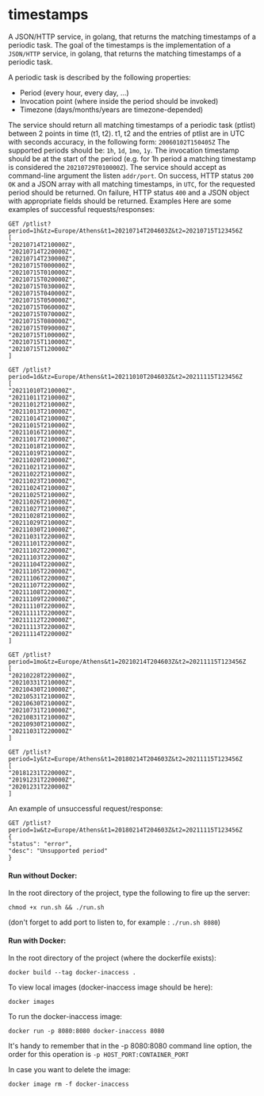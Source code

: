 # timestamps
A JSON/HTTP service, in golang, that returns the matching timestamps of a periodic task.
The goal of the timestamps is the implementation of a `JSON/HTTP` service, in golang, that returns the matching timestamps of a periodic task.

A periodic task is described by the following properties:
* Period (every hour, every day, ...)
* Invocation point (where inside the period should be invoked)
* Timezone (days/months/years are timezone-depended)

The service should return all matching timestamps of a periodic task (ptlist) between 2 points in time (t1, t2). t1, t2 and the entries of ptlist are in UTC with seconds accuracy, in the following form: `20060102T150405Z`
The supported periods should be: `1h`, `1d`, `1mo`, `1y`. The invocation timestamp should be at the start of the period (e.g. for 1h period a matching timestamp is considered the `20210729T010000Z`). The service should accept as command-line argument the listen `addr/port`. On success, HTTP status `200 OK` and a JSON array with all matching timestamps, in `UTC`, for the requested period should be returned. On failure, HTTP status `400` and a JSON object with appropriate fields should be returned.
Examples
Here are some examples of successful requests/responses:
```
GET /ptlist?period=1h&tz=Europe/Athens&t1=20210714T204603Z&t2=20210715T123456Z
[
"20210714T210000Z",
"20210714T220000Z",
"20210714T230000Z",
"20210715T000000Z",
"20210715T010000Z",
"20210715T020000Z",
"20210715T030000Z",
"20210715T040000Z",
"20210715T050000Z",
"20210715T060000Z",
"20210715T070000Z",
"20210715T080000Z",
"20210715T090000Z",
"20210715T100000Z",
"20210715T110000Z",
"20210715T120000Z"
]
```
```
GET /ptlist?period=1d&tz=Europe/Athens&t1=20211010T204603Z&t2=20211115T123456Z
[
"20211010T210000Z",
"20211011T210000Z",
"20211012T210000Z",
"20211013T210000Z",
"20211014T210000Z",
"20211015T210000Z",
"20211016T210000Z",
"20211017T210000Z",
"20211018T210000Z",
"20211019T210000Z",
"20211020T210000Z",
"20211021T210000Z",
"20211022T210000Z",
"20211023T210000Z",
"20211024T210000Z",
"20211025T210000Z",
"20211026T210000Z",
"20211027T210000Z",
"20211028T210000Z",
"20211029T210000Z",
"20211030T210000Z",
"20211031T220000Z",
"20211101T220000Z",
"20211102T220000Z",
"20211103T220000Z",
"20211104T220000Z",
"20211105T220000Z",
"20211106T220000Z",
"20211107T220000Z",
"20211108T220000Z",
"20211109T220000Z",
"20211110T220000Z",
"20211111T220000Z",
"20211112T220000Z",
"20211113T220000Z",
"20211114T220000Z"
]
```
```
GET /ptlist?period=1mo&tz=Europe/Athens&t1=20210214T204603Z&t2=20211115T123456Z
[
"20210228T220000Z",
"20210331T210000Z",
"20210430T210000Z",
"20210531T210000Z",
"20210630T210000Z",
"20210731T210000Z",
"20210831T210000Z",
"20210930T210000Z",
"20211031T220000Z"
]
```
```
GET /ptlist?period=1y&tz=Europe/Athens&t1=20180214T204603Z&t2=20211115T123456Z
[
"20181231T220000Z",
"20191231T220000Z",
"20201231T220000Z"
]
```

An example of unsuccessful request/response:
```
GET /ptlist?period=1w&tz=Europe/Athens&t1=20180214T204603Z&t2=20211115T123456Z
{
"status": "error",
"desc": "Unsupported period"
}
```

#### Run without Docker:
In the root directory of the project, type the following to fire up the server:
```
chmod +x run.sh && ./run.sh 
```
 (don't forget to add port to listen to, for example : `./run.sh 8080`)

#### Run with Docker:
In the root directory of the project (where the dockerfile exists):
```
docker build --tag docker-inaccess .
```

To view local images (docker-inaccess image should be here):
```
docker images
```
To run the docker-inaccess image:
```
docker run -p 8080:8080 docker-inaccess 8080
```
It's handy to remember that in the -p 8080:8080 command line option, the order for this operation is `-p HOST_PORT:CONTAINER_PORT`

In case you want to delete the image:
```
docker image rm -f docker-inaccess
```
